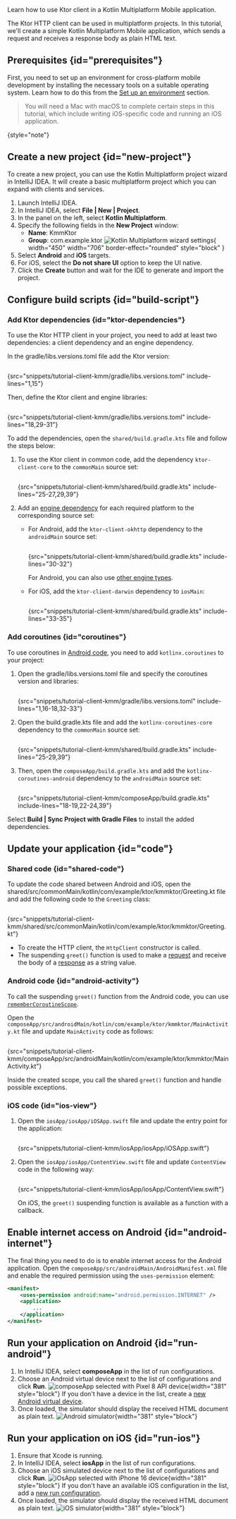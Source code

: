 [//]: # (title: Creating a cross-platform mobile application)

<show-structure for="chapter" depth="2"/>

<tldr>
<var name="example_name" value="tutorial-client-kmm"/>
<include from="lib.topic" element-id="download_example"/>
</tldr>

<link-summary>
Learn how to use Ktor client in a Kotlin Multiplatform Mobile application.
</link-summary>

The Ktor HTTP client can be used in multiplatform projects. In this tutorial, we'll create a simple Kotlin Multiplatform
Mobile application, which sends a request and receives a response body as plain HTML text.

## Prerequisites {id="prerequisites"}

First, you need to set up an environment for cross-platform mobile development by installing the necessary tools on a
suitable operating system. Learn how to do this from
the [Set up an environment](https://kotlinlang.org/docs/multiplatform-mobile-setup.html) section.

> You will need a Mac with macOS to complete certain steps in this tutorial, which include writing iOS-specific code and
running an iOS application.
>
{style="note"}

## Create a new project {id="new-project"}

To create a new project, you can use the Kotlin Multiplatform project wizard in IntelliJ IDEA. It will create a basic
multiplatform project which you can expand with clients and services.

<procedure>

1. Launch IntelliJ IDEA.
2. In IntelliJ IDEA, select **File | New | Project**.
3. In the panel on the left, select **Kotlin Multiplatform**.
4. Specify the following fields in the **New Project** window:
    * **Name**: KmmKtor
    * **Group**: com.example.ktor
      ![Kotlin Multiplatform wizard settings](kmm_tutorial_create_project.png){ width="450" width="706" border-effect="rounded" style="block" }
5. Select **Android** and **iOS** targets.
6. For iOS, select the **Do not share UI** option to keep the UI native.
7. Click the **Create** button and wait for the IDE to generate and import the project.

</procedure>

## Configure build scripts {id="build-script"}

### Add Ktor dependencies {id="ktor-dependencies"}

To use the Ktor HTTP client in your project, you need to add at least two dependencies: a client dependency and an
engine dependency.

In the
<path>gradle/libs.versions.toml</path>
file add the Ktor version:

```kotlin
```

{src="snippets/tutorial-client-kmm/gradle/libs.versions.toml" include-lines="1,15"}

Then, define the Ktor client and engine libraries:

```kotlin
```

{src="snippets/tutorial-client-kmm/gradle/libs.versions.toml" include-lines="18,29-31"}

To add the dependencies, open the `shared/build.gradle.kts` file and follow the steps below:

1. To use the Ktor client in common code, add the dependency `ktor-client-core` to the `commonMain` source set:
   ```kotlin
   ```
   {src="snippets/tutorial-client-kmm/shared/build.gradle.kts" include-lines="25-27,29,39"}

2. Add an [engine dependency](client-engines.md) for each required platform to the corresponding source set:
    - For Android, add the `ktor-client-okhttp` dependency to the `androidMain` source set:
      ```kotlin
      ```
      {src="snippets/tutorial-client-kmm/shared/build.gradle.kts" include-lines="30-32"}

      For Android, you can also use [other engine types](client-engines.md#jvm-android).
    - For iOS, add the `ktor-client-darwin` dependency to `iosMain`:
      ```kotlin
      ```
      {src="snippets/tutorial-client-kmm/shared/build.gradle.kts" include-lines="33-35"}

### Add coroutines {id="coroutines"}

To use coroutines in [Android code](#android-activity), you need to add `kotlinx.coroutines` to your project:

1. Open the
   <path>gradle/libs.versions.toml</path>
   file and specify the coroutines version and libraries:

    ```kotlin
    ```
   {src="snippets/tutorial-client-kmm/gradle/libs.versions.toml" include-lines="1,16-18,32-33"}

2. Open the
   <path>build.gradle.kts</path>
   file and add the `kotlinx-coroutines-core` dependency to the `commonMain` source set:

    ```kotlin
    ```
   {src="snippets/tutorial-client-kmm/shared/build.gradle.kts" include-lines="25-29,39"}

3. Then, open the `composeApp/build.gradle.kts` and add the `kotlinx-coroutines-android` dependency to the `androidMain`
source set:

   ```kotlin
   ```
   {src="snippets/tutorial-client-kmm/composeApp/build.gradle.kts" include-lines="18-19,22-24,39"}

Select **Build | Sync Project with Gradle Files** to install the added dependencies.

## Update your application {id="code"}

### Shared code {id="shared-code"}

To update the code shared between Android and iOS, open the
<path>shared/src/commonMain/kotlin/com/example/ktor/kmmktor/Greeting.kt</path>
file and add the following code to the `Greeting` class:

```kotlin
```

{src="snippets/tutorial-client-kmm/shared/src/commonMain/kotlin/com/example/ktor/kmmktor/Greeting.kt"}

- To create the HTTP client, the `HttpClient` constructor is called.
- The suspending `greet()` function is used to make a [request](client-requests.md) and receive the body of
  a [response](client-responses.md) as a string value.

### Android code {id="android-activity"}

To call the suspending `greet()` function from the Android code, you can use [`rememberCoroutineScope`](https://developer.android.com/reference/kotlin/androidx/compose/runtime/package-summary#rememberCoroutineScope(kotlin.Function0)).

Open the `composeApp/src/androidMain/kotlin/com/example/ktor/kmmktor/MainActivity.kt` file and update `MainActivity` code as
follows:

```kotlin
```

{src="snippets/tutorial-client-kmm/composeApp/src/androidMain/kotlin/com/example/ktor/kmmktor/MainActivity.kt"}

Inside the created scope, you call the shared `greet()` function and handle possible exceptions.

### iOS code {id="ios-view"}

1. Open the `iosApp/iosApp/iOSApp.swift` file and update the entry point for the application:
   ```Swift
   ```
   {src="snippets/tutorial-client-kmm/iosApp/iosApp/iOSApp.swift"}

2. Open the `iosApp/iosApp/ContentView.swift` file and update `ContentView` code in the following way:
   ```Swift
   ```
   {src="snippets/tutorial-client-kmm/iosApp/iosApp/ContentView.swift"}

   On iOS, the `greet()` suspending function is available as a function with a callback.

## Enable internet access on Android {id="android-internet"}

The final thing you need to do is to enable internet access for the Android application.
Open the `composeApp/src/androidMain/AndroidManifest.xml` file and enable the required permission using the
`uses-permission` element:

```xml
<manifest>
    <uses-permission android:name="android.permission.INTERNET" />
    <application>
        ...
    </application>
</manifest> 
```

## Run your application on Android {id="run-android"}

1. In IntelliJ IDEA, select **composeApp** in the list of run configurations.
2. Choose an Android virtual device next to the list of configurations and click **Run**.
   ![composeApp selected with Pixel 8 API device](kmm_tutorial_run_android.png){width="381" style="block"}
   If you don't have a device in the list, create a [new Android virtual device](https://developer.android.com/studio/run/managing-avds#createavd).
3. Once loaded, the simulator should display the received HTML document as plain text.
   ![Android simulator](tutorial_client_kmm_android.png){width="381" style="block"}

## Run your application on iOS {id="run-ios"}

1. Ensure that Xcode is running.
2. In IntelliJ IDEA, select **iosApp** in the list of run configurations.
3. Choose an iOS simulated device next to the list of configurations and click **Run**.
   ![iOsApp selected with iPhone 16 device](kmm_tutorial_run_ios.png){width="381" style="block"}
   If you don't have an available iOS configuration in the list, add a [new run configuration](https://www.jetbrains.com/help/kotlin-multiplatform-dev/multiplatform-create-first-app.html#run-on-a-new-ios-simulated-device).
4. Once loaded, the simulator should display the received HTML document as plain text.
   ![iOS simulator](tutorial_client_kmm_ios.png){width="381" style="block"}




